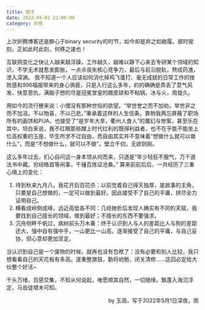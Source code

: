 ```yaml
---
title: 楔子
date: 2022-05-01 21:06:00
category: 杂感
---
```


上次折腾博客还是醉心于binary security的时节，如今却是弃之如敝履。彼时彼刻，正如此时此刻，何移之速也！

互联网变化之快让人越来越浮躁，工作越久、越难以静下心来去专研某个领域的知识，不学无术就愈发膨胀，一点点丧失核心竞争力，最后与前沿脱轨，熬成药渣，泄入深渊。
我不知道一个人应该如何消化掉鸡飞蛋打、毫无成就的日常工作的挫败感和996福报带来的身心俱疲，只是入行这么多年，的的确确是弄丢了意气风发、快意恩仇，满脑子想的尽是冠冕堂皇的踢皮球和不粘锅，冰与火，周旋久。

<!--more-->

用如今的流行梗来说：小僧没有那种世俗的欲望。“举世誉之而不加劝，举世非之而不加沮。不以物喜，不以己悲。”秉承着这样的人生信条，靠物我两忘屏蔽了职场所有的画饼和PUA，也接受了“是岁年大旱，衢州人食人”的魔幻与惨案，甚至乐在其中。坦白来说，我不红眼那些蹭上时代红利的既得利益者，也不在乎能不能坐上位高权重的玉座，毕生所求不过自由，而自由其实并不意味着“想做什么就可以做什么”，而是“不想做什么，就可以不做”。壁立千仞，无欲则刚。

这么多年过去，扪心自问这一身本领从何而来，只道是“年少轻狂不服气，万千道法书中藏。穷经皓首等闲事，千锤百炼证沧桑。”
算来前前后后，一共经历了三重心境上的变化：
1. 待到秋来九月八，我花开后百花杀：以前觉着自己得天独厚，是故事的主角，只要是自己想做的，一定可以做到最好。因此接受不了自己的平庸，拼尽全力证明自己。
2. 横看成岭侧成峰，远近高低各不同：几经挫折后发现人确实有不同的天赋，我要找到自己擅长的领域，做到最好；不擅长的东西不要强求。
3. 沉舟侧畔千帆过，病树前头万木春：终于认识到人与人的差距比人与狗的差距还大，强中自有强中手，一山更比一山高，逐渐接受了自己的平庸，与自己妥协，但心意却更加坚定。

当认识到自己是一个废物的时候，就再也没有包袱了：没有必要和别人比较，我只想看看自己的天花板有多高。遂重整旗鼓，勤将劝勉，闭关清修……这回必定给大伙整个好活~

千头万绪，百感交集，不知从何说起，唯愿顺其自然，一切随缘。飘蓬入海沉浮定，马齿徒增未可知。

<p align="right">by 玉涵，写于2022年5月1日深夜，雨</p>